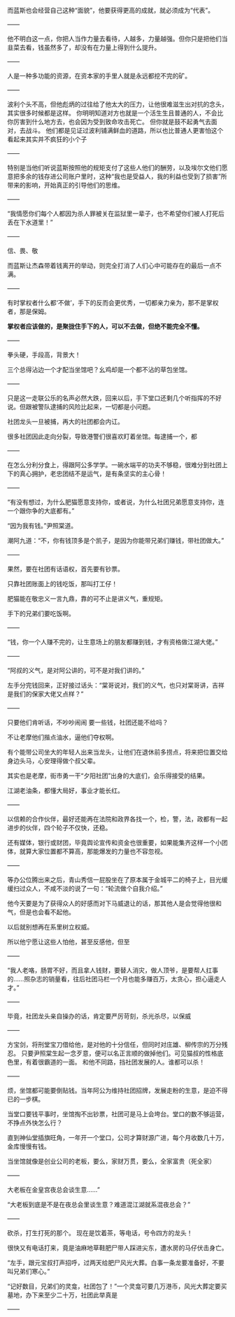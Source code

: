 而蓝斯也会经营自己这种“面貌”，他要获得更高的成就，就必须成为“代表”。

——

他不明白这一点，你把人当作力量去看待，人越多，力量越强。但你只是把他们当韭菜去看，钱虽然多了，却没有在力量上得到什么提升。

——

人是一种多功能的资源，在资本家的手里人就是永远都挖不完的矿。

——

波利个头不高，但他彪炳的过往给了他太大的压力，让他很难滋生出对抗的念头，其实很多时候都是这样。
你明明知道对方也就是一个活生生且普通的人，不会比你厉害到什么地方去，也会因为受到致命攻击死亡。
但你就是鼓不起勇气去面对，去战斗。
他们都是见证过波利铺满鲜血的道路，所以也比普通人更害怕这个看起来其实并不疯狂的小个子

——

特别是当他们听说蓝斯按照他的规矩支付了这些人他们的酬劳，以及埃尔文他们愿意把多余的钱存进公司账户里时，这种“我也是受益人，我的利益也受到了损害”所带来的影响，开始真正的引导他们的思维。

——

“我情愿你们每个人都因为杀人罪被关在监狱里一辈子，也不希望你们被人打死后丢在下水道里！”

——

信、畏、敬

而蓝斯让杰森带着钱离开的举动，则完全打消了人们心中可能存在的最后一点不满。

——

有时掌权者什么都‘不做’，手下的反而会更优秀，一切都亲力亲为，那不是掌权者，那是保姆。

**掌权者应该做的，是聚拢住手下的人，可以不去做，但绝不能完全不懂。**

——

拳头硬，手段高，背景大！

三个总得沾边一个才配当坐馆吧？幺鸡却是一个都不沾的草包坐馆。

——

只是这一走联公乐的名声必然大跌，回来以后，手下堂口还剩几个听指挥的不好说。但跟被警队逮捕的风险比起来，一切都是小问题。

社团龙头一旦被捕，再大的社团都会内讧。

很多社团因此走向分裂，导致港警们很喜欢盯着坐馆。每逮捕一个，都

——

在怎么分利分食上，得跟阿公多学学。一碗水端平的功夫不够稳，很难分到社团上下的真心拥护，老忠团结不是运气，是有条坚实的主心骨！

——

“有没有想过，为什么肥猫愿意支持你，或者说，为什么社团兄弟愿意支持你，连一个跟你争的大底都有。”

“因为我有钱。”尹照棠道。

潮阿九道：“不，你有钱顶多是个凯子，是因为你能带兄弟们赚钱，带社团做大。”

——

果然，要在社团有话语权，首先要有钞票。

只靠社团账面上的钱吃饭，那叫打工仔！

肥猫能在敬忠义一言九鼎，靠的可不止是讲义气，重规矩。

手下的兄弟们要吃饭啊。

——

“钱，你一个人赚不完的，让生意场上的朋友都赚到钱，才有资格做江湖大佬。”

——

“阿叔的义气，是对阿公讲的，可不是对我们讲的。”

左手分完钱回来，正好接过话头：“棠哥说对，我们的义气，也只对棠哥讲，吉祥是我们的保家大佬又点样？”

——

只要他们肯听话，不吵吵闹闹
要一些钱，社团还能不给吗？

不让老摩他们揩点油水，逼他们夺权啊。

有个能带公司坐大的年轻人出来当龙头，让他们在退休前多捞点，将来把位置交给身边头马，心安理得做个叔父辈。

其实也是老摩，街市勇一干“夕阳社团”出身的大底们，会乐得接受的结果。

江湖老油条，都懂大局好，事业才能长红。

——

以信赖的合作伙伴，最好还能再在法院和政界各找一个，检，警，法，政都有一起进步的伙伴，四个轮子不仅快，还稳。

还有媒体，银行或财团，毕竟舆论宣传和资金也很重要，如果能集齐这样一个小团体，就算大家位置都不算高，那能爆发的力量也不容忽视。

——

等办公位腾出来之后，青山秀信一屁股坐在了原本属于金城平二的椅子上，目光缓缓扫过众人，不咸不淡的说了一句：“轮流做个自我介绍。”

他今天要是为了获得众人的好感而对下马威退让的话，那其他人是会觉得他很和气，但是也会看不起他。

以后就别想再在系里树立权威。

所以他宁愿让这些人怕他，甚至反感他，但至

——

“我人老咯，肠胃不好，而且拿人钱财，要替人消灾，做人顶爷，是要帮人扛事的……照杂志的销量看，往后社团马栏一个月也能多赚百万，太贪心，担心逼走人才。”

——

毕竟，社团龙头亲自操办的话，肯定要严厉苛刻，杀光杀尽，以保威

——

方宝剑，将刑堂宝刀借给他，是对他的十分信任，但同时对庄雄、柳传宗的万分残忍。
只要尹照棠生起一念歹意，便可以名正言顺的做掉他们。可见猫叔的性格底色里，有着很霸道的一面。
和他不同路，挡社团发展的人。谁都可以杀！

——

烦，坐馆都可能要倒贴钱。当年阿公为维持社团招牌，发展走粉的生意，是迫不得已的一步棋。

当堂口要钱平事时，坐馆掏不出钞票，社团可是马上会垮台。堂口的数不够运营，不挣点外快怎么行？

直到神仙堂插旗旺角，一年开一个堂口，公司才算财源广进，每个月收数几十万，金库慢慢有钱。

当坐馆就像是创业公司的老板，要么，家财万贯，要么，全家富贵（死全家）

——

大老板在金皇宫夜总会谈生意……”

“大老板到底是不是在夜总会里谈生意？难道混江湖就系混夜总会？”

——

砍杀，打生打死的那个。
现在是饮着茶，等电话，号令四方的龙头！

很快又有电话打来，竟是油麻地草鞋肥尸带人踩进尖东，遭水房的马仔伏击身亡。

“左手，跟元宝叔打声招呼，过两天给肥尸风光大葬。白事一条龙要准备好，不要叫兄弟们寒心。”

“记好数目，兄弟们的灵龛，社团包了！”一个灵龛可要几万港币，风光大葬定要买墓地，办下来至少二十万，社团此举真是

——



